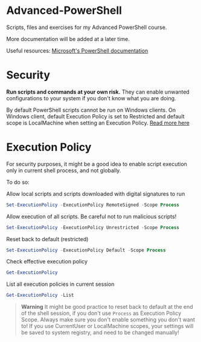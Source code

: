 # Advanced-PowerShell
Scripts, files and exercises for my Advanced PowerShell course.

More documentation will be added at a later time.

Useful resources: [Microsoft's PowerShell documentation][PS_docs_link]

# Security

**Run scripts and commands at your own risk.** They can enable unwanted configurations to your system if you don't know what you are doing.

By default PowerShell scripts cannot be run on Windows clients. On Windows client, default Execution Policy is set to Restricted and default scope is LocalMachine when setting an Execution Policy. [Read more here][about_execution_policies]

# Execution Policy

For security purposes, it might be a good idea to enable script execution only in current shell process, and not globally.

To do so:

Allow local scripts and scripts downloaded with digital signatures to run
```PowerShell
Set-ExecutionPolicy -ExecutionPolicy RemoteSigned -Scope Process
```

Allow execution of all scripts. Be careful not to run malicious scripts!
```PowerShell
Set-ExecutionPolicy -ExecutionPolicy Unrestricted -Scope Process
```

Reset back to default (restricted)
```PowerShell
Set-ExecutionPolicy -ExecutionPolicy Default -Scope Process
```

Check effective execution policy
```PowerShell
Get-ExecutionPolicy
```

List all execution policies in current session
```PowerShell
Get-ExecutionPolicy -List
```

> **Warning**
> It might be good practice to reset back to default at the end of the shell session, if you don't use <code>Process</code> as Execution Policy Scope. Always make sure you don't enable something you don't want to! If you use CurrentUser or LocalMachine scopes, your settings will be saved to system registry, and need to be changed manually!

[about_execution_policies]: https://learn.microsoft.com/en-us/powershell/module/microsoft.powershell.core/about/about_execution_policies?view=powershell-7.3&viewFallbackFrom=powershell-7.1
[PS_docs_link]: https://learn.microsoft.com/en-us/powershell/scripting/how-to-use-docs?view=powershell-7.3